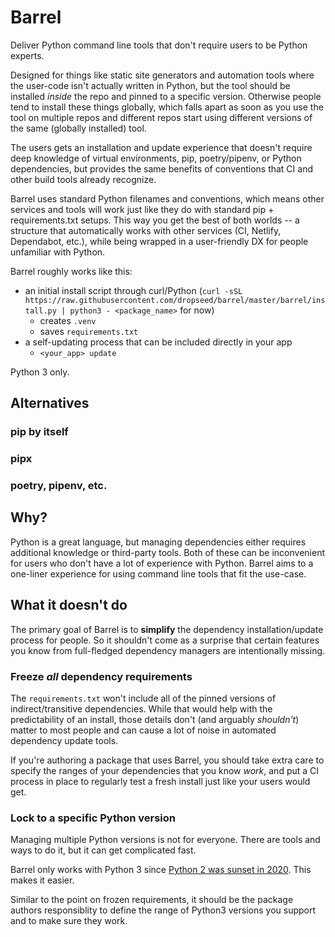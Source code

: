 # Barrel

Deliver Python command line tools that don't require users to be Python experts.

Designed for things like static site generators and automation tools where the user-code isn't actually written in Python,
but the tool should be installed *inside* the repo and pinned to a specific version.
Otherwise people tend to install these things globally,
which falls apart as soon as you use the tool on multiple repos and different repos start using different versions of the same (globally installed) tool.

The users gets an installation and update experience that doesn't require deep knowledge of virtual environments, pip, poetry/pipenv, or Python dependencies,
but provides the same benefits of conventions that CI and other build tools already recognize.

Barrel uses standard Python filenames and conventions,
which means other services and tools will work just like they do with standard pip + requirements.txt setups.
This way you get the best of both worlds --
a structure that automatically works with other services (CI, Netlify, Dependabot, etc.),
while being wrapped in a user-friendly DX for people unfamiliar with Python.

Barrel roughly works like this:

- an initial install script through curl/Python (`curl -sSL https://raw.githubusercontent.com/dropseed/barrel/master/barrel/install.py | python3 - <package_name>` for now)
  - creates `.venv`
  - saves `requirements.txt`
- a self-updating process that can be included directly in your app
  - `<your_app> update`

Python 3 only.

## Alternatives

### pip by itself

### pipx

### poetry, pipenv, etc.

## Why?

Python is a great language, but managing dependencies either requires additional knowledge or third-party tools.
Both of these can be inconvenient for users who don't have a lot of experience with Python.
Barrel aims to a one-liner experience for using command line tools that fit the use-case.

## What it doesn't do

The primary goal of Barrel is to **simplify** the dependency installation/update process for people.
So it shouldn't come as a surprise that certain features you know from full-fledged dependency managers are intentionally missing.

### Freeze *all* dependency requirements

The `requirements.txt` won't include all of the pinned versions of indirect/transitive dependencies.
While that would help with the predictability of an install,
those details don't (and arguably *shouldn't*) matter to most people and can cause a lot of noise in automated dependency update tools.

If you're authoring a package that uses Barrel,
you should take extra care to specify the ranges of your dependencies that you know *work*,
and put a CI process in place to regularly test a fresh install just like your users would get.

### Lock to a specific Python version

Managing multiple Python versions is not for everyone.
There are tools and ways to do it,
but it can get complicated fast.

Barrel only works with Python 3 since [Python 2 was sunset in 2020](https://www.python.org/doc/sunset-python-2/).
This makes it easier.

Similar to the point on frozen requirements,
it should be the package authors responsiblity to define the range of Python3 versions you support and to make sure they work.

